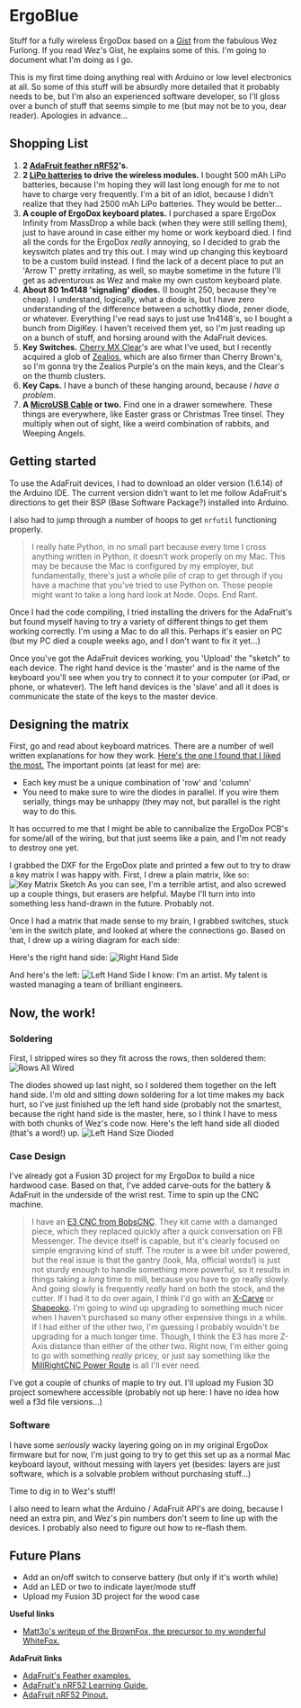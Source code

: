 # ErgoBlue

Stuff for a fully wireless ErgoDox based on a
[Gist](https://gist.github.com/wez/b30683a4dfa329b86b9e0a2811a8c593) from the
fabulous Wez Furlong.  If you read Wez's Gist, he explains some of this. I'm
going to document what I'm doing as I go.

This is my first time doing anything real with Arduino or low level electronics
at all. So some of this stuff will be absurdly more detailed that it probably
needs to be, but I'm also an experienced software developer, so I'll gloss over
a bunch of stuff that seems simple to me (but may not be to you, dear reader).
Apologies in advance...

## Shopping List
1. **2 [AdaFruit feather nRF52](https://www.adafruit.com/product/3406)'s.**
1. **2 [LiPo batteries](https://www.adafruit.com/product/328) to drive the
wireless modules.** I bought 500 mAh LiPo batteries, because I'm hoping they
will last long enough for me to not have to charge very frequently. I'm a bit of
an idiot, because I didn't realize that they had 2500 mAh LiPo batteries. They
would be better...
1. **A couple of ErgoDox keyboard plates.** I purchased a spare ErgoDox Infinity
from MassDrop a while back (when they were still selling them), just to have
around in case either my home or work keyboard died. I find all the cords for
the ErgoDox *really* annoying, so I decided to grab the keyswitch plates and try
this out. I may wind up changing this keyboard to be a custom build instead. I
find the lack of a decent place to put an 'Arrow T' pretty irritating, as well,
so maybe sometime in the future I'll get as adventurous as Wez and make my own
custom keyboard plate.
1. **About 80 1n4148 'signaling' diodes.** (I bought 250, because they're
cheap). I understand, logically, what a diode is, but I have zero understanding
of the difference between a schottky diode, zener diode, or whatever. Everything
I've read says to just use 1n4148's, so I bought a bunch from DigiKey. I haven't
received them yet, so I'm just reading up on a bunch of stuff, and horsing
around with the AdaFruit devices.
1. **Key Switches.** [Cherry MX Clear](https://www.digikey.com/short/qq2p2d)'s
are what I've used, but I recently acquired a glob of
[Zealios](https://zealpc.net/collections/switches/products/zealio), which are
also firmer than Cherry Brown's, so I'm gonna try the Zealios Purple's on the
main keys, and the Clear's on the thumb clusters.
1. **Key Caps.** I have a bunch of these hanging around, because *I have a
problem*.
1. **A [MicroUSB Cable](http://a.co/31KmMeQ) or two.** Find one in a drawer
somewhere. These things are everywhere, like Easter grass or Christmas Tree
tinsel. They multiply when out of sight, like a weird combination of rabbits,
and Weeping Angels.

## Getting started
To use the AdaFruit devices, I had to download an older version (1.6.14) of the
Arduino IDE. The current version didn't want to let me follow AdaFruit's
directions to get their BSP (Base Software Package?) installed into Arduino.

I also had to jump through a number of hoops to get `nrfutil` functioning
properly.

>I really hate Python, in no small part because every time I cross anything
written in Python, it doesn't work properly on my Mac. This may be because the
Mac is configured by my employer, but fundamentally, there's just a whole pile
of crap to get through if you have a machine that you've tried to use Python on.
Those people might want to take a long hard look at Node. Oops. End Rant.

Once I had the code compiling, I tried installing the drivers for the AdaFruit's
but found myself having to try a variety of different things to get them working
correctly. I'm using a Mac to do all this. Perhaps it's easier on PC (but my PC
died a couple weeks ago, and I don't want to fix it yet...)

Once you've got the AdaFruit devices working, you 'Upload' the "sketch" to each
device. The right hand device is the 'master' and is the name of the keyboard
you'll see when you try to connect it to your computer (or iPad, or phone, or
whatever). The left hand devices is the 'slave' and all it does is communicate
the state of the keys to the master device.

## Designing the matrix
First, go and read about keyboard matrices. There are a number of well written
explanations for how they work. [Here's the one I found that I liked the
most.](http://pcbheaven.com/wikipages/How_Key_Matrices_Works/) The important
points (at least for me) are:
* Each key must be a unique combination of 'row' and 'column'
* You need to make sure to wire the diodes in parallel. If you wire them
serially, things may be unhappy (they may not, but parallel is the right way to
do this.

It has occurred to me that I might be able to cannibalize the ErgoDox PCB's for
some/all of the wiring, but that just seems like a pain, and I'm not ready to
destroy one yet.

I grabbed the DXF for the ErgoDox plate and printed a few out to try to draw a
key matrix I was happy with. First, I drew a plain matrix, like so:
![Key Matrix Sketch](keymatrix.png)
As you can see, I'm a terrible artist, and also screwed up a couple things, but
erasers are helpful. Maybe I'll turn into into something less hand-drawn in the
future. Probably not.

Once I had a matrix that made sense to my brain, I grabbed switches, stuck 'em
in the switch plate, and looked at where the connections go. Based on that, I
drew up a wiring diagram for each side:

Here's the right hand side:
![Right Hand Side](RHS.png)

And here's the left:
![Left Hand Side](LHS.png)
I know: I'm an artist. My talent is wasted managing a team of brilliant
engineers.

## Now, the work!

### Soldering

First, I stripped wires so they fit across the rows, then soldered them:
![Rows All Wired](rows-wired.jpg)

The diodes showed up last night, so I soldered them together on the left hand
side. I'm old and  sitting down soldering for a lot time makes my back hurt, so
I've just finished up the left hand side (probably not the smartest, because the
right hand side is the master, here, so I think I have to mess with both chunks
of Wez's code now. Here's the left hand side all dioded (that's a word!) up.
![Left Hand Size Dioded](lhs-dioded.jpg)

### Case Design

I've already got a Fusion 3D project for my ErgoDox to build a nice hardwood
case.  Based on that, I've added carve-outs for the battery & AdaFruit in the
underside of the wrist rest. Time to spin up the CNC machine.

>I have an [E3 CNC from BobsCNC](https://www.bobscnc.com). They kit came with a
damanged piece, which they replaced quickly after a quick conversation on FB
Messenger.  The device itself is capable, but it's clearly focused on simple
engraving kind of stuff. The router is a wee bit under powered, but the real
issue is that the gantry (look, Ma, official words!) is just not sturdy enough
to handle something more powerful, so it results in things taking a *long* time
to mill, because you have to go really slowly. And going slowly is frequently
*really* hard on both the stock, and the cutter. If I had it to do over again, I
think I'd go with an [X-Carve](https://www.inventables.com/technologies/x-carve)
or [Shapeoko](https://shop.carbide3d.com/collections/machines/shapeoko). I'm
going to wind up upgrading to something much nicer when I haven't purchased so
many other expensive things in a while. If I had either of the other two, I'm
guessing I probably wouldn't be upgrading for a much longer time. Though, I
think the E3 has more Z-Axis distance than either of the other two. Right now,
I'm either going to go with something *really* pricey, or just say something
like the [MillRightCNC Power
Route](https://www.millrightcnc.com/product-page/millright-cnc-power-route) is
all I'll ever need.

I've got a couple of chunks of maple to try out. I'll upload my Fusion 3D
project somewhere accessible (probably not up here: I have no idea how well a
f3d file versions...)

### Software

I have some *seriously* wacky layering going on in my original ErgoDox firmware
but for now, I'm just going to try to get this set up as a normal Mac keyboard
layout, without messing with layers yet (besides: layers are just software,
which is a solvable problem without purchasing stuff...)

Time to dig in to Wez's stuff!

I also need to learn what the Arduino /
AdaFruit API's are doing, because I need an extra pin, and Wez's pin numbers
don't seem to line up with the devices. I probably also need to figure out how
to re-flash them.

## Future Plans

* Add an on/off switch to conserve battery (but only if it's worth while)
* Add an LED or two to indicate layer/mode stuff
* Upload my Fusion 3D project for the wood case

**Useful links**

* [Matt3o's writeup of the BrownFox, the precursor to my wonderful WhiteFox.](https://deskthority.net/workshop-f7/brownfox-step-by-step-t6050.html)

**AdaFruit links**
* [AdaFruit's Feather examples.](https://github.com/adafruit/Adafruit_nRF52_Arduino/tree/master/libraries/Bluefruit52Lib/examples)
* [AdaFruit's nRF52 Learning Guide.](https://learn.adafruit.com/bluefruit-nrf52-feather-learning-guide/)
* [AdaFruit nRF52 Pinout.](https://learn.adafruit.com/bluefruit-nrf52-feather-learning-guide/device-pinout)
